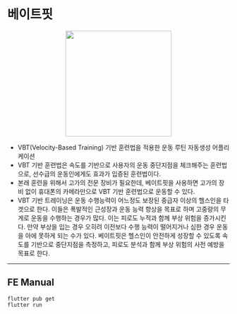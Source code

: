 # 베이트핏
<p align="center">
  <img src="https://github.com/dev-joeysos/vveight_fit/assets/77220829/d4a3e4a6-4063-43bf-8159-a9b2c2be5a7f" height = 240>
</p>

- VBT(Velocity-Based Training) 기반 훈련법을 적용한 운동 루틴 자동생성 어플리케이션
- VBT 기반 훈련법은 속도를 기반으로 사용자의 운동 중단지점을 체크해주는 훈련법으로, 선수급의 운동인에게도 효과가 입증된 훈련법이다.
- 본래 훈련을 위해서 고가의 전문 장비가 필요한데, 베이트핏을 사용하면 고가의 장비 없이 휴대폰의 카메라만으로 VBT 기반 훈련법으로 운동할 수 있다.
- VBT 기반 트레이닝은 운동 수행능력이 어느정도 보장된 중급자 이상의 헬스인을 타겟으로 한다. 이들은 폭발적인 근성장과 운동 능력 향상을 목표로 하며 고중량의 무게로 운동을 수행하는 경우가 많다. 이는 피로도 누적과 함께 부상 위험을 증가시킨다. 만약 부상을 입는 경우 오히려 이전보다 수행 능력이 떨어지거나 심한 경우 운동을 아에 못하게 되는 수가 있다. 베이트핏은 헬스인이 안전하게 성장할 수 있도록 속도를 기반으로 중단지점을 측정하고, 피로도 분석과 함께 부상 위험의 사전 예방을 목표로 한다.

---
## FE Manual
```
flutter pub get
flutter run
```
